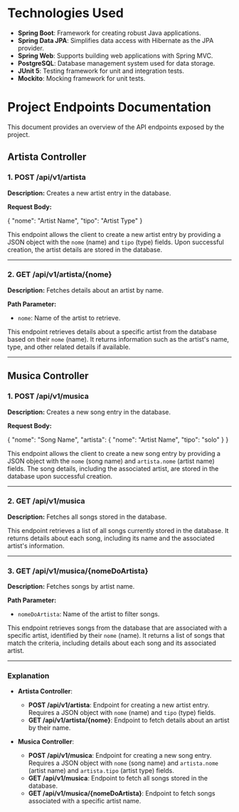 # Technologies Used

- **Spring Boot**: Framework for creating robust Java applications.
- **Spring Data JPA**: Simplifies data access with Hibernate as the JPA provider.
- **Spring Web**: Supports building web applications with Spring MVC.
- **PostgreSQL**: Database management system used for data storage.
- **JUnit 5**: Testing framework for unit and integration tests.
- **Mockito**: Mocking framework for unit tests.

# Project Endpoints Documentation

This document provides an overview of the API endpoints exposed by the project.

## Artista Controller

### 1. POST /api/v1/artista

**Description:** Creates a new artist entry in the database.

**Request Body:**

{
"nome": "Artist Name",
"tipo": "Artist Type"
}


This endpoint allows the client to create a new artist entry by providing a JSON object with the `nome` (name) and `tipo` (type) fields. Upon successful creation, the artist details are stored in the database.

---

### 2. GET /api/v1/artista/{nome}

**Description:** Fetches details about an artist by name.

**Path Parameter:**
- `nome`: Name of the artist to retrieve.

This endpoint retrieves details about a specific artist from the database based on their `nome` (name). It returns information such as the artist's name, type, and other related details if available.

---

## Musica Controller

### 1. POST /api/v1/musica

**Description:** Creates a new song entry in the database.

**Request Body:**

{
    "nome": "Song Name",
    "artista": {
        "nome": "Artist Name",
        "tipo": "solo"
    }
}

This endpoint allows the client to create a new song entry by providing a JSON object with the `nome` (song name) and `artista.nome` (artist name) fields. The song details, including the associated artist, are stored in the database upon successful creation.

---

### 2. GET /api/v1/musica

**Description:** Fetches all songs stored in the database.

This endpoint retrieves a list of all songs currently stored in the database. It returns details about each song, including its name and the associated artist's information.

---

### 3. GET /api/v1/musica/{nomeDoArtista}

**Description:** Fetches songs by artist name.

**Path Parameter:**
- `nomeDoArtista`: Name of the artist to filter songs.

This endpoint retrieves songs from the database that are associated with a specific artist, identified by their `nome` (name). It returns a list of songs that match the criteria, including details about each song and its associated artist.

---

### Explanation

- **Artista Controller**:
  - **POST /api/v1/artista**: Endpoint for creating a new artist entry. Requires a JSON object with `nome` (name) and `tipo` (type) fields.
  - **GET /api/v1/artista/{nome}**: Endpoint to fetch details about an artist by their name.

- **Musica Controller**:
  - **POST /api/v1/musica**: Endpoint for creating a new song entry. Requires a JSON object with `nome` (song name) and `artista.nome` (artist name) and `artista.tipo` (artist type) fields.
  - **GET /api/v1/musica**: Endpoint to fetch all songs stored in the database.
  - **GET /api/v1/musica/{nomeDoArtista}**: Endpoint to fetch songs associated with a specific artist name.
